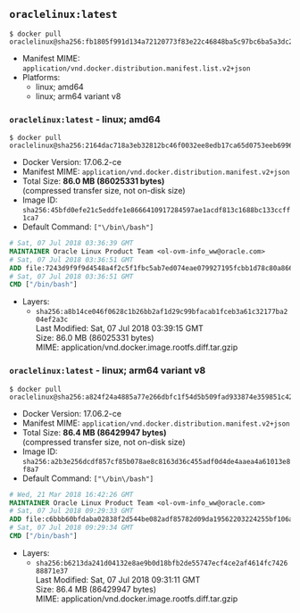 ## `oraclelinux:latest`

```console
$ docker pull oraclelinux@sha256:fb1805f991d134a72120773f83e22c46848ba5c97bc6ba5a3dc2a04732e8c2b8
```

-	Manifest MIME: `application/vnd.docker.distribution.manifest.list.v2+json`
-	Platforms:
	-	linux; amd64
	-	linux; arm64 variant v8

### `oraclelinux:latest` - linux; amd64

```console
$ docker pull oraclelinux@sha256:2164dac718a3eb32812bc46f0032ee8edb17ca65d0753eeb69965c85b5a1d433
```

-	Docker Version: 17.06.2-ce
-	Manifest MIME: `application/vnd.docker.distribution.manifest.v2+json`
-	Total Size: **86.0 MB (86025331 bytes)**  
	(compressed transfer size, not on-disk size)
-	Image ID: `sha256:45bfd0efe21c5eddfe1e8666410917284597ae1acdf813c1688bc133ccff1ca7`
-	Default Command: `["\/bin\/bash"]`

```dockerfile
# Sat, 07 Jul 2018 03:36:39 GMT
MAINTAINER Oracle Linux Product Team <ol-ovm-info_ww@oracle.com>
# Sat, 07 Jul 2018 03:36:51 GMT
ADD file:7243d9f9f9d4548a4f2c5f1fbc5ab7ed074eae079927195fcbb1d78c80a866f8 in / 
# Sat, 07 Jul 2018 03:36:51 GMT
CMD ["/bin/bash"]
```

-	Layers:
	-	`sha256:a8b14ce046f0628c1b26bb2af1d29c99bfacab1fceb3a61c32177ba204ef2a3c`  
		Last Modified: Sat, 07 Jul 2018 03:39:15 GMT  
		Size: 86.0 MB (86025331 bytes)  
		MIME: application/vnd.docker.image.rootfs.diff.tar.gzip

### `oraclelinux:latest` - linux; arm64 variant v8

```console
$ docker pull oraclelinux@sha256:a824f24a4885a77e266dbfc1f54d5b509fad933874e359851c4204af9032bc34
```

-	Docker Version: 17.06.2-ce
-	Manifest MIME: `application/vnd.docker.distribution.manifest.v2+json`
-	Total Size: **86.4 MB (86429947 bytes)**  
	(compressed transfer size, not on-disk size)
-	Image ID: `sha256:a2b3e256dcdf857cf85b078ae8c8163d36c455adf0d4de4aaea4a61013e8f8a7`
-	Default Command: `["\/bin\/bash"]`

```dockerfile
# Wed, 21 Mar 2018 16:42:26 GMT
MAINTAINER Oracle Linux Product Team <ol-ovm-info_ww@oracle.com>
# Sat, 07 Jul 2018 09:29:33 GMT
ADD file:c6bbb60bfdaba02838f2d544be082adf85782d09da19562203224255bf106a5e in / 
# Sat, 07 Jul 2018 09:29:34 GMT
CMD ["/bin/bash"]
```

-	Layers:
	-	`sha256:b6213da241d04132e8ae9b0d18bfb2de55747ecf4ce2af4614fc742688871e37`  
		Last Modified: Sat, 07 Jul 2018 09:31:11 GMT  
		Size: 86.4 MB (86429947 bytes)  
		MIME: application/vnd.docker.image.rootfs.diff.tar.gzip
